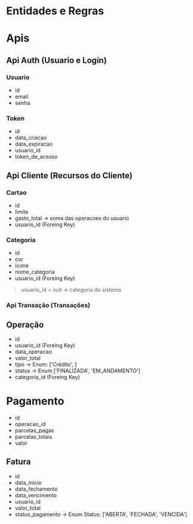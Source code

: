 # Entidades e Regras

# Apis

## Api Auth (Usuario e Login)

### Usuario

- id
- email
- senha

### Token

- id
- data_criacao
- data_expiracao
- usuario_id
- token_de_acesso

## Api Cliente (Recursos do Cliente)

### Cartao

- id
- limite
- gasto_total -> soma das operacoes do usuario
- usuario_id (Foreing Key)

### Categoria

- id
- cor
- icone
- nome_categoria
- usuario_id (Foreing Key)

> usuario_id = null -> categoria do sistema

### Api Transação (Transações)

## Operação

- id
- usuario_id (Foreing Key)
- data_operacao
- valor_total
- tipo -> Enum: ['Crédito', ]
- status -> Enum ['FINALIZADA', 'EM_ANDAMENTO']
- categoria_id (Foreing Key)

# Pagamento

- id
- operacao_id
- parcelas_pagas
- parcelas_totais
- valor

## Fatura

- id
- data_inicio
- data_fechamento
- data_vencimento
- usuario_id
- valor_total
- status_pagamento -> Enum Status: ['ABERTA', 'FECHADA', 'VENCIDA']